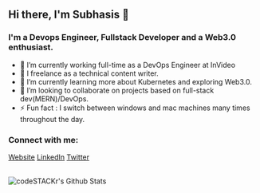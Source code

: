 ## Hi there, I'm Subhasis 👋

### I'm a Devops Engineer, Fullstack Developer and a Web3.0 enthusiast.
- 🔭 I’m currently working full-time as a DevOps Engineer at InVideo
- 🔭 I freelance as a technical content writer.
- 🌱 I’m currently learning more about Kubernetes and exploring Web3.0.
- 👯 I’m looking to collaborate on projects based on  full-stack dev(MERN)/DevOps.
- ⚡ Fun fact : I switch between windows and mac machines many times throughout the day.

### Connect with me:
[Website](https://subhasis.vercel.app)
[LinkedIn](https://linkedin.com/in/subhasis020299)
[Twitter](https://twitter.com/geram_er_chhele)

<br />

<img align="left" alt="codeSTACKr's Github Stats" src="https://github-readme-stats.vercel.app/api?username=subhasis020299&show_icons=true&hide_border=true" />
